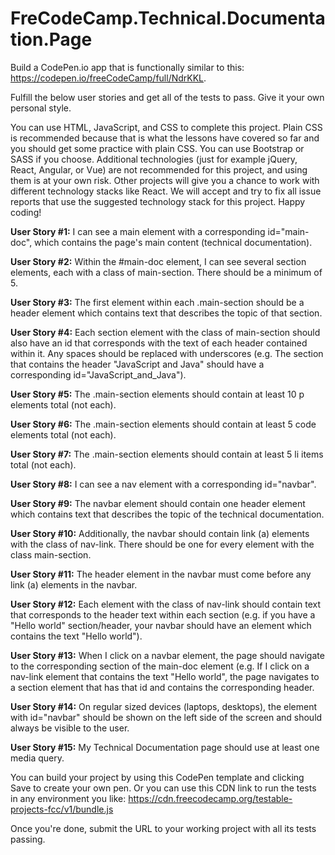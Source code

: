 # FreCodeCamp.Technical.Documentation.Page
Build a CodePen.io app that is functionally similar to this: https://codepen.io/freeCodeCamp/full/NdrKKL.

Fulfill the below user stories and get all of the tests to pass. Give it your own personal style.

You can use HTML, JavaScript, and CSS to complete this project. Plain CSS is recommended because that is what the lessons have covered so far and you should get some practice with plain CSS. You can use Bootstrap or SASS if you choose. Additional technologies (just for example jQuery, React, Angular, or Vue) are not recommended for this project, and using them is at your own risk. Other projects will give you a chance to work with different technology stacks like React. We will accept and try to fix all issue reports that use the suggested technology stack for this project. Happy coding!

**User Story #1:** I can see a main element with a corresponding id="main-doc", which contains the page's main content (technical documentation).

**User Story #2:** Within the #main-doc element, I can see several section elements, each with a class of main-section. There should be a minimum of 5.

**User Story #3:** The first element within each .main-section should be a header element which contains text that describes the topic of that section.

**User Story #4:** Each section element with the class of main-section should also have an id that corresponds with the text of each header contained within it. Any spaces should be replaced with underscores (e.g. The section that contains the header "JavaScript and Java" should have a corresponding id="JavaScript_and_Java").

**User Story #5:** The .main-section elements should contain at least 10 p elements total (not each).

**User Story #6:** The .main-section elements should contain at least 5 code elements total (not each).

**User Story #7:** The .main-section elements should contain at least 5 li items total (not each).

**User Story #8:** I can see a nav element with a corresponding id="navbar".

**User Story #9:** The navbar element should contain one header element which contains text that describes the topic of the technical documentation.

**User Story #10:** Additionally, the navbar should contain link (a) elements with the class of nav-link. There should be one for every element with the class main-section.

**User Story #11:** The header element in the navbar must come before any link (a) elements in the navbar.

**User Story #12:** Each element with the class of nav-link should contain text that corresponds to the header text within each section (e.g. if you have a "Hello world" section/header, your navbar should have an element which contains the text "Hello world").

**User Story #13:** When I click on a navbar element, the page should navigate to the corresponding section of the main-doc element (e.g. If I click on a nav-link element that contains the text "Hello world", the page navigates to a section element that has that id and contains the corresponding header.

**User Story #14:** On regular sized devices (laptops, desktops), the element with id="navbar" should be shown on the left side of the screen and should always be visible to the user.

**User Story #15:** My Technical Documentation page should use at least one media query.

You can build your project by using this CodePen template and clicking Save to create your own pen. Or you can use this CDN link to run the tests in any environment you like: https://cdn.freecodecamp.org/testable-projects-fcc/v1/bundle.js

Once you're done, submit the URL to your working project with all its tests passing.
